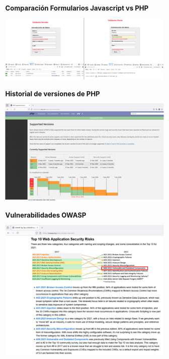 ## Comparación Formularios Javascript vs PHP
![Peticiones Web](https://github.com/frgali/DWES/blob/main/UT1.%20Selecci%C3%B3n%20de%20arquitecturas%20y%20herramientas%20de%20programaci%C3%B3n/Ejercicios%20y%20Recursos/Peticiones.png)

## Historial de versiones de PHP
![Historial de versiones de PHP](https://github.com/frgali/DWES/blob/main/UT1.%20Selecci%C3%B3n%20de%20arquitecturas%20y%20herramientas%20de%20programaci%C3%B3n/Ejercicios%20y%20Recursos/PHP_mantenimiento.png)

## Vulnerabilidades OWASP
![OWASP](https://github.com/frgali/DWES/blob/main/UT1.%20Selecci%C3%B3n%20de%20arquitecturas%20y%20herramientas%20de%20programaci%C3%B3n/Ejercicios%20y%20Recursos/OWASP_TOP10.png)
